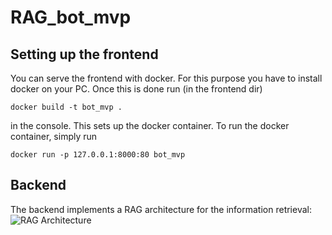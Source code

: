 # RAG_bot_mvp   

## Setting up the frontend
You can serve the frontend with docker.
For this purpose you have to install docker on your PC. Once this is done run (in the frontend dir)
```
docker build -t bot_mvp .
```
in the console. This sets up the docker container.
To run the docker container, simply run 
```
docker run -p 127.0.0.1:8000:80 bot_mvp
```


## Backend

The backend implements a RAG architecture for the information retrieval:
![RAG Architecture](https://huggingface.co/datasets/huggingface/cookbook-images/resolve/main/RAG_workflow.png)